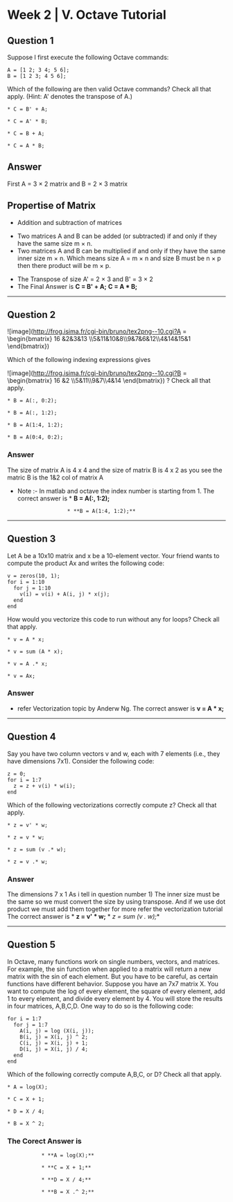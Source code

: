 # Week 2 | V. Octave Tutorial

## Question 1


Suppose I first execute the following Octave commands:

	A = [1 2; 3 4; 5 6];
	B = [1 2 3; 4 5 6];

Which of the following are then valid Octave commands? Check all that apply. (Hint: A' denotes the transpose of A.)

    * C = B' + A;
 
    * C = A' * B;
 
    * C = B + A;
 
    * C = A * B;

## Answer
First A = 3 × 2 matrix and B = 2 × 3 matrix
## Propertise of Matrix
* Addition and subtraction of matrices
- Two matrices A and B can be added (or subtracted) if and only if they have the same size m × n.
- Two matrices A and B can be multiplied if and only if they have the same inner size m × n. Which means size A = m × n and size B must be n × p then there product will be m × p.
* The Transpose of size A' = 2 × 3 and B' = 3 × 2
* The Final Answer is 
             **C = B' + A;**
             **C = A * B;**
---

## Question 2
![image](http://frog.isima.fr/cgi-bin/bruno/tex2png--10.cgi?A = \begin{bmatrix}  16 &2&3&13 \\\\5&11&10&8\\\\9&7&6&12\\\\4&14&15&1 \end{bmatrix})

Which of the following indexing expressions gives

![image](http://frog.isima.fr/cgi-bin/bruno/tex2png--10.cgi?B = \begin{bmatrix}  16 &2 \\\\5&11\\\\9&7\\\\4&14 \end{bmatrix})
? Check all that apply.

    * B = A(:, 0:2);
 
    * B = A(:, 1:2);
 
    * B = A(1:4, 1:2);
 
    * B = A(0:4, 0:2);

### Answer
The size of matrix A is 4 x 4 and the size of matrix B is 4 x 2 as you see the matric B is the 1&2 col of matrix A 
* Note :- In matlab and octave the index number is starting from 1.
The correct answer is * **B = A(:, 1:2);**
 
                      * **B = A(1:4, 1:2);** 

---

## Question 3
Let A be a 10x10 matrix and x be a 10-element vector. Your friend wants to compute the product Ax and writes the following code:

	v = zeros(10, 1);
	for i = 1:10
	  for j = 1:10 
	    v(i) = v(i) + A(i, j) * x(j);
	  end
	end
	
	
How would you vectorize this code to run without any for loops? Check all that apply.

    * v = A * x;
 
    * v = sum (A * x);
 
    * v = A .* x;
 
    * v = Ax;


### Answer
* refer Vectorization topic by Anderw Ng. 
The correct answer is **v = A * x;**

---

## Question 4
Say you have two column vectors v and w, each with 7 elements (i.e., they have dimensions 7x1). Consider the following code:

	z = 0;
	for i = 1:7
	  z = z + v(i) * w(i);
	end

Which of the following vectorizations correctly compute z? Check all that apply.

    * z = v' * w;
 
    * z = v * w;
 
    * z = sum (v .* w); 
 
    * z = v .* w;

### Answer
The dimensions 7 x 1 
As i tell in question number 1) The inner size must be the same so we must convert the size by using transpose.
And if we use dot product we must add them together for more refer the vectorization tutorial 
The correct answer is * **z = v' * w;**
                      * **z = sum (v .* w);** 

---

## Question 5
In Octave, many functions work on single numbers, vectors, and matrices. For example, the sin function when applied to a matrix will return a new matrix with the sin of each element. But you have to be careful, as certain functions have different behavior. Suppose you have an 7x7 matrix X. You want to compute the log of every element, the square of every element, add 1 to every element, and divide every element by 4. You will store the results in four matrices, A,B,C,D. One way to do so is the following code:

	for i = 1:7
	  for j = 1:7
    	A(i, j) = log (X(i, j));
	    B(i, j) = X(i, j) ^ 2;
    	C(i, j) = X(i, j) + 1;
	    D(i, j) = X(i, j) / 4;
	  end
	end
	
Which of the following correctly compute A,B,C, or D? Check all that apply.

    * A = log(X);
 
    * C = X + 1;
 
    * D = X / 4;
 
    * B = X ^ 2;

### The Corect Answer is 

               * **A = log(X);**
 
               * **C = X + 1;**
 
               * **D = X / 4;**
 
               * **B = X .^ 2;**